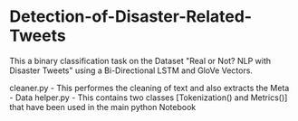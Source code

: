 # Detection-of-Disaster-Related-Tweets
This a binary classification task on the Dataset "Real or Not? NLP with Disaster Tweets" using a Bi-Directional LSTM and GloVe Vectors.


cleaner.py - This performes the cleaning of text and also extracts the Meta - Data
helper.py  - This contains two classes [Tokenization() and Metrics()] that have been used in the main python Notebook
